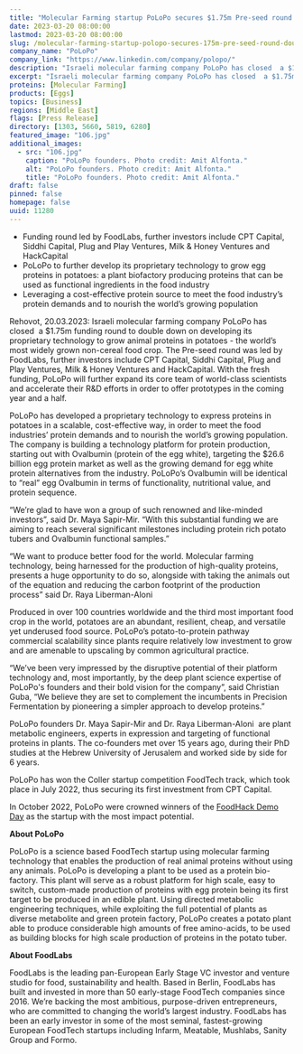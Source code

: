 ```yaml
---
title: "Molecular Farming startup PoLoPo secures $1.75m Pre-seed round to double down on its unique approach for animal-based proteins, growing in plants"
date: 2023-03-20 08:00:00
lastmod: 2023-03-20 08:00:00
slug: /molecular-farming-startup-polopo-secures-175m-pre-seed-round-double-down-its-unique
company_name: "PoLoPo"
company_link: "https://www.linkedin.com/company/polopo/"
description: "Israeli molecular farming company PoLoPo has closed  a $1.75m funding round to double down on developing its proprietary technology to grow egg proteins in potatoes"
excerpt: "Israeli molecular farming company PoLoPo has closed  a $1.75m funding round to double down on developing its proprietary technology to grow egg proteins in potatoes"
proteins: [Molecular Farming]
products: [Eggs]
topics: [Business]
regions: [Middle East]
flags: [Press Release]
directory: [1303, 5660, 5819, 6280]
featured_image: "106.jpg"
additional_images:
  - src: "106.jpg"
    caption: "PoLoPo founders. Photo credit: Amit Alfonta."
    alt: "PoLoPo founders. Photo credit: Amit Alfonta."
    title: "PoLoPo founders. Photo credit: Amit Alfonta."
draft: false
pinned: false
homepage: false
uuid: 11280
---
```

<ul>
<li>Funding round led by FoodLabs, further investors include CPT Capital, Siddhi Capital, Plug and Play Ventures, Milk & Honey Ventures and HackCapital</li>
<li>PoLoPo to further develop its proprietary technology to grow egg proteins in potatoes: a plant biofactory producing proteins that can be used as functional ingredients in the food industry</li>
<li>Leveraging a cost-effective protein source to meet the food industry’s protein demands and to nourish the world’s growing population</li>
</ul>
<p>Rehovot, 20.03.2023: Israeli molecular farming company PoLoPo has closed  a $1.75m funding round to double down on developing its proprietary technology to grow animal proteins in potatoes - the world’s most widely grown non-cereal food crop. The Pre-seed round was led by FoodLabs, further investors include CPT Capital, Siddhi Capital, Plug and Play Ventures, Milk & Honey Ventures and HackCapital. With the fresh funding, PoLoPo will further expand its core team of world-class scientists and accelerate their R&D efforts in order to offer prototypes in the coming year and a half.</p>
<p>PoLoPo has developed a proprietary technology to express proteins in potatoes in a scalable, cost-effective way, in order to meet the food industries’ protein demands and to nourish the world’s growing population. The company is building a technology platform for protein production, starting out with Ovalbumin (protein of the egg white), targeting the $26.6 billion egg protein market as well as the growing demand for egg white protein alternatives from the industry. PoLoPo’s Ovalbumin will be identical to “real” egg Ovalbumin in terms of functionality, nutritional value, and protein sequence. </p>
<p>“We’re glad to have won a group of such renowned and like-minded investors”, said Dr. Maya Sapir-Mir. “With this substantial funding we are aiming to reach several significant milestones including protein rich potato tubers and Ovalbumin functional samples.”</p>
<p>“We want to produce better food for the world. Molecular farming technology, being harnessed for the production of high-quality proteins, presents a huge opportunity to do so, alongside with taking the animals out of the equation and reducing the carbon footprint of the production process” said Dr. Raya Liberman-Aloni </p>
<p>Produced in over 100 countries worldwide and the third most important food crop in the world, potatoes are an abundant, resilient, cheap, and versatile yet underused food source. PoLoPo’s potato-to-protein pathway commercial scalability since plants require relatively low investment to grow and are amenable to upscaling by common agricultural practice.</p>
<p>“We’ve been very impressed by the disruptive potential of their platform technology and, most importantly, by the deep plant science expertise of PoLoPo's founders and their bold vision for the company”, said Christian Guba, “We believe they are set to complement the incumbents in Precision Fermentation by pioneering a simpler approach to develop proteins.”</p>
<p>PoLoPo founders Dr. Maya Sapir-Mir and Dr. Raya Liberman-Aloni  are plant metabolic engineers, experts in expression and targeting of functional proteins in plants. The co-founders met over 15 years ago, during their PhD studies at the Hebrew University of Jerusalem and worked side by side for 6 years.</p>
<p>PoLoPo has won the Coller startup competition FoodTech track, which took place in July 2022, thus securing its first investment from CPT Capital. </p>
<p>In October 2022, PoLoPo were crowned winners of the <a href="https://foodhack.global/articles/meet-the-winners-of-the-foodhack-demo-day"><u>FoodHack Demo Day</u></a> as the startup with the most impact potential. </p>
<p><strong>About PoLoPo</strong></p>
<p>PoLoPo is a science based FoodTech startup using molecular farming technology that enables the production of real animal proteins without using any animals. PoLoPo is developing a plant to be used as a protein bio-factory. This plant will serve as a robust platform for high scale, easy to switch, custom-made production of proteins with egg protein being its first target to be produced in an edible plant. Using directed metabolic engineering techniques, while exploiting the full potential of plants as diverse metabolite and green protein factory, PoLoPo creates a potato plant able to produce considerable high amounts of free amino-acids, to be used as building blocks for high scale production of proteins in the potato tuber.</p>
<p><strong>About FoodLabs </strong></p>
<p>FoodLabs is the leading pan-European Early Stage VC investor and venture studio for food, sustainability and health. Based in Berlin, FoodLabs has built and invested in more than 50 early-stage FoodTech companies since 2016. We’re backing the most ambitious, purpose-driven entrepreneurs, who are committed to changing the world’s largest industry. FoodLabs has been an early investor in some of the most seminal, fastest-growing European FoodTech startups including Infarm, Meatable, Mushlabs, Sanity Group and Formo.</p>
